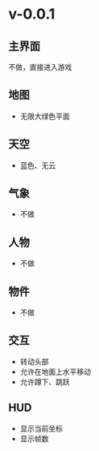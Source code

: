 # v-0.0.1

## 主界面
不做，直接进入游戏

## 地图
- 无限大绿色平面

## 天空
- 蓝色、无云

## 气象
- 不做

## 人物
- 不做

## 物件
- 不做

## 交互
- 转动头部
- 允许在地面上水平移动
- 允许蹲下、跳跃

## HUD
- 显示当前坐标
- 显示帧数
